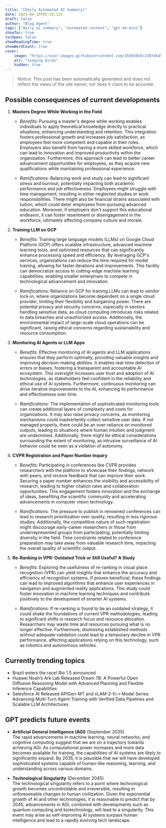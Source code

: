 ```yaml
---
title: "[Daily Automated AI Summary]"
date: 2025-04-10T05:35:13Z
draft: false
author: "Blog Agent"
tags: ["daily ai summary", "automated content", "gpt-4o-mini"]
showToc: true
tocOpen: false
showReadingTime: true
showWordCount: true
cover:
    image: "https://user-images.githubusercontent.com/35503959/230746459-e1513798-69aa-49fb-8c88-990ee42136e9.png"
    alt: "singing birds"
    hidden: true
---
```

> *Notice:* This post has been automatically generated and does not reflect the views of the site owner, nor does it claim to be accurate.

## Possible consequences of current developments


1. **Masters Degree While Working in the Field**

   - *Benefits:*
     Pursuing a master's degree while working enables individuals to apply theoretical knowledge directly to practical situations, enhancing understanding and retention. This integration fosters professional growth and increases job satisfaction, as employees feel more competent and capable in their roles. Employers also benefit from having a more skilled workforce, which can lead to innovation and improved productivity within the organization. Furthermore, this approach can lead to better career advancement opportunities for employees, as they acquire new qualifications while maintaining professional experience.

   - *Ramifications:*
     Balancing work and study can lead to significant stress and burnout, potentially impacting both academic performance and job effectiveness. Employees might struggle with time management, resulting in either neglected studies or work responsibilities. There might also be financial strains associated with tuition, which could deter employees from pursuing advanced education. Moreover, if employers don't support this educational endeavor, it can foster resentment or disengagement in the workforce, ultimately affecting company culture and morale. 

2. **Training LLM on GCP**

   - *Benefits:*
     Training large language models (LLMs) on Google Cloud Platform (GCP) offers scalable infrastructure, advanced machine learning tools, and optimized resources that can significantly enhance processing speed and efficiency. By leveraging GCP's services, organizations can reduce the time required for model training, allowing for faster iterations and improvements. This facility can democratize access to cutting-edge machine learning capabilities, enabling smaller enterprises to compete in technological advancement and innovation.

   - *Ramifications:*
     Reliance on GCP for training LLMs can lead to vendor lock-in, where organizations become dependent on a single cloud provider, limiting their flexibility and bargaining power. There are potential privacy and security concerns, especially in sectors handling sensitive data, as cloud computing introduces risks related to data breaches and unauthorized access. Additionally, the environmental impact of large-scale cloud operations can be significant, raising ethical concerns regarding sustainability and resource consumption. 

3. **Monitoring AI Agents or LLM Apps**

   - *Benefits:*
     Effective monitoring of AI agents and LLM applications ensures that they perform optimally, providing valuable insights and improving decision-making abilities. It enables real-time detection of errors or biases, fostering a transparent and accountable AI ecosystem. This oversight increases user trust and adoption of AI technologies, as stakeholders feel confident in the reliability and ethical use of AI systems. Furthermore, continuous monitoring can drive iterative improvements to the AI, enhancing its performance and effectiveness over time.

   - *Ramifications:*
     The implementation of sophisticated monitoring tools can create additional layers of complexity and costs for organizations. It may also raise privacy concerns, as monitoring mechanisms could inadvertently collect sensitive user data. If not managed properly, there could be an over-reliance on monitored outputs, leading to situations where human intuition and judgment are undermined. Additionally, there might be ethical considerations surrounding the extent of monitoring, as intrusive surveillance of AI behavior could be seen as a violation of autonomy.

4. **CVPR Registration and Paper Number Inquiry**

   - *Benefits:*
     Participating in conferences like CVPR provides researchers with the platform to showcase their findings, network with peers, and receive feedback that can improve their work. Securing a paper number enhances the visibility and accessibility of research, leading to higher citation rates and collaboration opportunities. This engagement fosters innovation and the exchange of ideas, benefiting the scientific community and accelerating advancements in computer vision technology.

   - *Ramifications:*
     The pressure to publish in renowned conferences can lead to research prioritization over quality, resulting in less rigorous studies. Additionally, the competitive nature of such registration might discourage early-career researchers or those from underrepresented groups from participating, potentially limiting diversity in the field. Time constraints related to conference preparation may take away from valuable research time, impacting the overall quality of scientific output.

5. **Re-Ranking in VPR: Outdated Trick or Still Useful? A Study**

   - *Benefits:*
     Exploring the usefulness of re-ranking in visual place recognition (VPR) can yield insights that enhance the accuracy and efficiency of recognition systems. If proven beneficial, these findings can lead to improved algorithms that enhance user experiences in navigation and augmented reality applications. This study could foster innovation in machine learning techniques and contribute positively to the development of smarter AI systems.

   - *Ramifications:*
     If re-ranking is found to be an outdated strategy, it could shake the foundations of current VPR methodologies, leading to significant shifts in research focus and resource allocation. Researchers may waste time and resources pursuing what is no longer effective. Furthermore, dismissing established methods without adequate validation could lead to a temporary decline in VPR performance, affecting applications relying on this technology, such as robotics and autonomous vehicles.

## Currently trending topics



- Brazil enters the race! Rio 1.5 announced
- Huawei Noah’s Ark Lab Released Dream 7B: A Powerful Open Diffusion Reasoning Model with Advanced Planning and Flexible Inference Capabilities
- Salesforce AI Released APIGen-MT and xLAM-2-fc-r Model Series: Advancing Multi-Turn Agent Training with Verified Data Pipelines and Scalable LLM Architectures

## GPT predicts future events


- **Artificial General Intelligence (AGI)** (September 2035)  
  The rapid advancements in machine learning, neural networks, and cognitive computing suggest that we are on a trajectory towards achieving AGI. As computational power increases and more data becomes available for training, the capabilities of AI systems are likely to significantly expand. By 2035, it is plausible that we will have developed sophisticated systems capable of human-like reasoning, learning, and understanding across various domains.

- **Technological Singularity** (December 2045)  
  The technological singularity refers to a point where technological growth becomes uncontrollable and irreversible, resulting in unforeseeable changes to human civilization. Given the exponential growth of AI and other technologies, it is reasonable to predict that by 2045, advancements in AGI, combined with developments such as quantum computing and biotechnology, will lead to a singularity. This event may arise as self-improving AI systems surpass human intelligence and lead to a rapidly evolving tech landscape.
